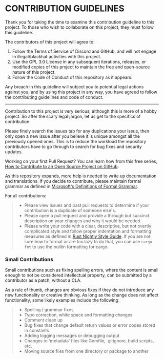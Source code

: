 # CONTRIBUTION GUIDELINES

<p>Thank you for taking the time to examine this contribution guideline to this project. To those who wish to collaborate on this project, they must follow this guideline.</p>

<p>The contributors of this project will agree to:</p>

1. Follow the Terms of Service of Discord and GitHub, and will not engage in illegal/blackhat activities with this project.
2. Use the GPL 3.0 License in any subsequent iterations, releases, or modified copies of this project to maintain the free and open-source nature of this project.
3. Follow the Code of Conduct of this repository as it appears.

Any breach in this guideline will subject you to potential legal actions against you, and by using this project in any way, you have agreed to follow the contributing guidelines and code of conduct.

---

Contribution to this project is very serious, although this is more of a hobby project. So after the scary legal jargon, let us get to the specifics of contribution.

Please finely search the issues tab for any duplications your issue, then only open a new issue after you believe it is unique amongst all the previously opened ones. This is to reduce the workload the repository contributors have to go through to search for bug fixes and security updates.

Working on your first Pull Request? You can learn how from this free series, [How to Contribute to an Open Source Project on GitHub](https://egghead.io/series/how-to-contribute-to-an-open-source-project-on-github).

As this repository expands, more help is needed to write up documentation and translations. If you decide to contribute, please maintain formal grammar as defined in [Microsoft's Definitions of Formal Grammar](https://www.microsoft.com/en-us/microsoft-365-life-hacks/writing/what-is-formal-writing-style-and-when-should-you-use-it).

For all contributions:
> * Please view issues and past pull requests to determine if your contribution is a duplicate of someone else's.
> * Please open a pull request and provide a through but succinct description on your changes and why it would be needed.
> * Please write your code with a clear, descriptive, but not overtly complicated style and follow proper indentation and formatting measures as defined in [Rust Nightly Style Guide](https://doc.rust-lang.org/nightly/style-guide/). If you are not sure how to format or are too lazy to do that, you can use `cargo fmt` to use the builtin formatting for cargo.

<h3>Small Contributions</h3>

Small contributions such as fixing spelling errors, where the content is small enough to not be considered intellectual property, can be submitted by a contributor as a patch, without a CLA.

As a rule of thumb, changes are obvious fixes if they do not introduce any new functionality or creative thinking. As long as the change does not affect functionality, some likely examples include the following:

> * Spelling / grammar fixes
> * Typo correction, white space and formatting changes
> * Comment clean up
> * Bug fixes that change default return values or error codes stored in constants
> * Adding logging messages or debugging output
> * Changes to ‘metadata’ files like Gemfile, .gitignore, build scripts, etc.
> * Moving source files from one directory or package to another
